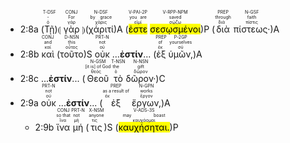 
- <rt>2:8a</rt> (<RUBY><ruby><ruby>Τῇ<rt>ὁ</rt></ruby><rt>-</rt></ruby><rt>T-DSF</rt></RUBY>)⦇ <RUBY><ruby><ruby>γὰρ<rt>γάρ</rt></ruby><rt>For</rt></ruby><rt>CONJ</rt></RUBY> ⦈(<RUBY><ruby><ruby>χάριτί<rt>χάρις</rt></ruby><rt>by grace</rt></ruby><rt>N-DSF</rt></RUBY>)A (<RUBY><ruby><ruby><mark class='verb'>ἐστε</mark><rt>εἰμί</rt></ruby><rt>you are</rt></ruby><rt>V-PAI-2P</rt></RUBY> <RUBY><ruby><ruby><mark class='ptc'>σεσῳσμένοι</mark><rt>σῴζω</rt></ruby><rt>saved</rt></ruby><rt>V-RPP-NPM</rt></RUBY>)P (<RUBY><ruby><ruby>διὰ<rt>διά</rt></ruby><rt>through</rt></ruby><rt>PREP</rt></RUBY> <RUBY><ruby><ruby>πίστεως·<rt>πίστις</rt></ruby><rt>faith</rt></ruby><rt>N-GSF</rt></RUBY>)A 
- <rt>2:8b</rt> <RUBY><ruby><ruby>καὶ<rt>καί</rt></ruby><rt>and</rt></ruby><rt>CONJ</rt></RUBY> (<RUBY><ruby><ruby>τοῦτο<rt>οὗτος</rt></ruby><rt>this</rt></ruby><rt>D-NSN</rt></RUBY>)S <RUBY><ruby><ruby>οὐκ<rt>οὐ</rt></ruby><rt>not</rt></ruby><rt>PRT-N</rt></RUBY> ...**ἐστίν**... (<RUBY><ruby><ruby>ἐξ<rt>ἐκ</rt></ruby><rt>of</rt></ruby><rt>PREP</rt></RUBY> <RUBY><ruby><ruby>ὑμῶν,<rt>σύ</rt></ruby><rt>yourselves</rt></ruby><rt>P-2GP</rt></RUBY>)A
- <rt>2:8c</rt> ...**ἐστίν**... (<RUBY><ruby><ruby>Θεοῦ<rt>θεός</rt></ruby><rt>[it is] of God</rt></ruby><rt>N-GSM</rt></RUBY> <RUBY><ruby><ruby>τὸ<rt>ὁ</rt></ruby><rt>the</rt></ruby><rt>T-NSN</rt></RUBY> <RUBY><ruby><ruby>δῶρον·<rt>δῶρον</rt></ruby><rt>gift</rt></ruby><rt>N-NSN</rt></RUBY>)C 
- <rt>2:9a</rt> <RUBY><ruby><ruby>οὐκ<rt>οὐ</rt></ruby><rt>not</rt></ruby><rt>PRT-N</rt></RUBY> ...**ἐστίν**... (<RUBY><ruby><ruby>ἐξ<rt>ἐκ</rt></ruby><rt>as a result of</rt></ruby><rt>PREP</rt></RUBY> <RUBY><ruby><ruby>ἔργων,<rt>ἔργον</rt></ruby><rt>works</rt></ruby><rt>N-GPN</rt></RUBY>)A 
	- <rt>2:9b</rt> <RUBY><ruby><ruby>ἵνα<rt>ἵνα</rt></ruby><rt>so that</rt></ruby><rt>CONJ</rt></RUBY> <RUBY><ruby><ruby>μή<rt>μή</rt></ruby><rt>not</rt></ruby><rt>PRT-N</rt></RUBY> (<RUBY><ruby><ruby>τις<rt>τις</rt></ruby><rt>anyone</rt></ruby><rt>X-NSM</rt></RUBY>)S (<RUBY><ruby><ruby><mark class='verb'>καυχήσηται.</mark><rt>καυχάομαι</rt></ruby><rt>may boast</rt></ruby><rt>V-ADS-3S</rt></RUBY>)P